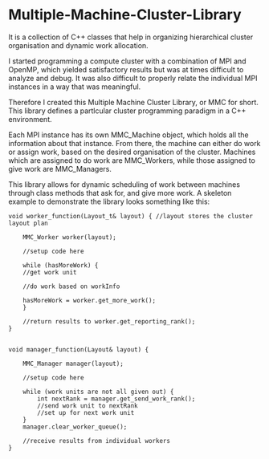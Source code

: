 # Multiple-Machine-Cluster-Library
It is a collection of C++ classes that help in organizing hierarchical cluster organisation and dynamic work allocation.

I started programming a compute cluster with a combination of MPI and OpenMP, which yielded satisfactory results but was at times difficult to analyze and debug. It was also difficult to properly relate the individual MPI instances in a way that was meaningful.

Therefore I created this Multiple Machine Cluster Library, or MMC for short. This library defines a partlcular cluster programming paradigm in a C++ environment.

Each MPI instance has its own MMC_Machine object, which holds all the information about that instance. From there, the machine can either do work or assign work, based on the desired organisation of the cluster.
Machines which are assigned to do work are MMC_Workers, while those assigned to give work are MMC_Managers.

This library allows for dynamic scheduling of work between machines through class methods that ask for, and give more work. A skeleton example to demonstrate the library looks something like this:


    void worker_function(Layout_t& layout) { //layout stores the cluster layout plan
    
        MMC_Worker worker(layout);
    
        //setup code here
    
        while (hasMoreWork) {
        //get work unit 
      
        //do work based on workInfo
      
        hasMoreWork = worker.get_more_work();
        }
    
        //return results to worker.get_reporting_rank();
    }


    void manager_function(Layout& layout) {
    
        MMC_Manager manager(layout);
    
        //setup code here
    
        while (work units are not all given out) {
            int nextRank = manager.get_send_work_rank();
            //send work unit to nextRank
            //set up for next work unit
        }
        manager.clear_worker_queue();
    
        //receive results from individual workers
    }
